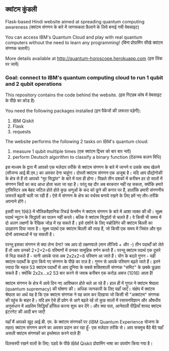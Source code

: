 ## क्वांटम कुंडली
Flask-based Hindi website aimed at spreading quantum computing awareness 
(क्वांटम संगणन के बारे में जागरूकता फ़ैलाने के लिये बनाई गयी वेबसाइट)

You can access IBM's Quantum Cloud and play with real quantum computers without the need to learn any programming!
(बिना प्रोग्रामिंग सीखे क्वांटम संगणक चलायें!)

More details available at http://quantum-horoscope.herokuapp.com (इस लिंक पर जायें)


### Goal: connect to IBM's quantum computing cloud to run 1 qubit and 2 qubit operations

This repository contains the code behind the website. (इस गिटहब कोष में वेबसाइट के पीछे का कोड है)

You need the following packages installed (इन पैकेजों की ज़रूरत पड़ेगी):
1. IBM Qiskit
2. Flask
3. requests

The website performs the following 2 tasks on IBM's quantum cloud:
1. measure 1 qubit multiple times (एक क्वांटम द्विचर को बार बार नापें) 
2. perform Deutsch algorithm to classify a binary function (देउत्स्च कलन विधि)

इस माध्यम के द्वारा मैं आपको एक मज़ेदार तरीके से क्वांटम संगणन के बारे में जानने व उसके साथ खेलने (सौजन्य आई.बी.एम.) का अवसर देना चाहूंगा। दोस्तों क्वांटम संगणन एक अजूबा है। यदि आप प्रौद्योगोकी के क्षेत्र से हैं तो आपको "मूर सिद्धांत" के बारे में पता ही होगा। पिछले तीन दशकों में करीबन हर दो सालों में संगणन चिपों का कद आधा होता चला जा रहा है। परंतु यह दौर अब बरकरार नहीं रह सकता, क्योंकि हमारे ट्रांसिस्टिर अब बेहद जटिल होते होते कुछ अणुओं के कद को छूने की कगार पर हैं, हालाँकि हमारी संगणनीय ज़रूरतें बढ़ती चली जा रही हैं। ऐसे में संगणन के क्षेत्र का वर्चस्व बनाये रखने के लिए हमें नए तौर-तरीके अपनाने होंगे।

इसवी सन् 1983 में भौतिकवैज्ञानिक रिचर्ड फेनमैन ने क्वांटम संगणन के बारे में आशा व्यक्त की थी। सूक्ष्म पदार्थ न्यूटन के सिद्धांतों का पालन नहीं करते। बल्कि वे क्वांटम सिद्धांतों से चलते हैं। वे किसी भी समय में दो अलग लक्षणों के रैखिक जोड़ में रह सकते हैं। इसे दर्शाने के लिए स्च्रोडिंगेर की क्वांटम बिल्ली का उदहारण दिया जाता है। सूक्ष्म पदार्थ एक क्वांटम बिल्ली की तरह हैं, जो किसी एक समय में जिवंत और मृत दोनों अवस्थाओं में रह सकती है।

परन्तु इसका संगणन से क्या लेना देना? जब आप दो लक्षणवाले (मान लीजिये + और -) तीन पदार्थों को लेते हैं तो आप उनको 2+2+2=6 परिमाणों में उनका सामूहिक वर्णन करते हैं। परन्तु क्वांटम पदार्थ एक दूसरे से भिड़ सकते हैं - यानी आपके पास अब 2x2x2=8 परिमाण आ जाते हैं। योग के बदले गुणन - यही क्वांटम पदार्थों के द्वारा किये गए संगणन के पीछे का राज़ है। गुणन से आपके परिमाण बढ़ते जाते हैं। इतने ज़्यादा कि महज़ 53 क्वांटम पदार्थों से आप दुनिया के सबसे शक्तिशाली संगणक "समिट" के छक्के छुड़वा सकते हैं। क्योंकि 2x2x...x2 53 बार करने से जवाब करीबन एक करोड़ अबज (1016) आता है!

क्वांटम संगणन के क्षेत्र में आये दिन नए आविष्कार होते चले आ रहे हैं। हाल ही में गूगल ने क्वांटम श्रेष्ठता (quantum supremacy) की घोषणा की। अधिक जानकारी के लिए यहाँ जाएँ। संक्षेप में क्वांटम श्रेष्ठता का अर्थ यह है कि एक क्वांटम संगणक ने वह काम कर दिखाया जो किसी भी "अक्वांटम" संगणक की पहुंच के बाहर है। यदि हम ऐसे ही प्रवेग से आगे बढ़ते रहें तो कुछ सालों में रसायनविज्ञान और औषधीय अनुसंधान में अप्रतिम सिद्धियाँ हाँसिल करना शुरू कर देंगे। और क्या पता, आनेवाली पीढ़ियाँ शायद क्वांटम इंटरनेट की आदी बन जाएँ!

यहाँ मैं आपको खुद आई.बी. एम. के क्वांटम संगणकों पर (IBM Quantum Experience योजना के तहत) क्वांटम संगणन करने का अवसर प्रदान कर रहा हूँ- एक मज़ेदार तरीके से। आप सचमुच बैठे बैठे यहाँ असली क्वांटम संगणकों का इस्तेमाल करने वाले हैं!

दिलचस्पी रखने वालों के लिए: पड़दे के पीछे IBM Qiskit प्रोग्रामिंग भाषा का उपयोग किया गया है।

